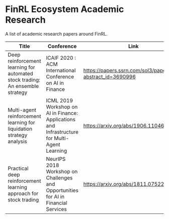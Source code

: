 # FinRL Ecosystem Academic Research 
  A list of academic research papers around FinRL.

|Title |Conference |Link|Citations|Year|
|  ----  |  ----  |  ----  |  ----  |  ----  | 
|Deep reinforcement learning for automated stock trading: An ensemble strategy| ICAIF 2020 : ACM International Conference on AI in Finance | https://papers.ssrn.com/sol3/papers.cfm?abstract_id=3690996| 24| 2020| 
|Multi-agent reinforcement learning for liquidation strategy analysis| ICML 2019 Workshop on AI in Finance: Applications and Infrastructure for Multi-Agent Learning| https://arxiv.org/abs/1906.11046| 17| 2019| 
|Practical deep reinforcement learning approach for stock trading| NeurIPS 2018 Workshop on Challenges and Opportunities for AI in Financial Services| https://arxiv.org/abs/1811.07522| 62| 2018 | 

	




